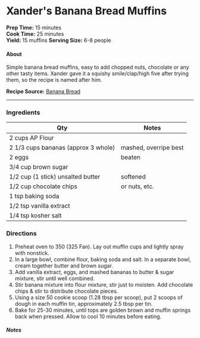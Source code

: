 # Xander's Banana Bread Muffins

**Prep Time:** 15 minutes  
**Cook Time:** 25 minutes   
**Yield:**  15 muffins
**Serving Size:** 6-8 people

#### About
Simple banana bread muffins, easy to add chopped nuts, chocolate or any other tasty items. Xander gave it a squishy smile/clap/high five after trying them, so the recipe is named after him. 

**Recipe Source:**  [Banana Bread](https://goo.gl/imYMQk)


---

### Ingredients

| Qty  | Notes|
|---|---|
| 2 cups AP Flour |  |
| 2 1/3 cups bananas (approx 3 whole) | mashed, overripe best  |
| 2 eggs | beaten  |
| 3/4 cup brown sugar | |
| 1/2 cup (1 stick) unsalted butter | softened |
| 1/2 cup chocolate chips | or nuts, etc. |
| 1 tsp baking soda |  |
| 1/2 tsp vanilla extract |  |
| 1/4 tsp kosher salt |  |

### Directions
1. Preheat oven to 350 (325 Fan). Lay out muffin cups and lightly spray with nonstick.
2. In a large bowl, combine flour, baking soda and salt. In a separate bowl, cream together butter and brown sugar.
3. Add vanilla extract, eggs, and mashed bananas to butter & sugar mixture, stir until well combined.
4. Stir banana mixture into flour mixture, stir just to moisten. Add chocolate chips & stir to distribute chocolate pieces.
5. Using a size 50 cookie scoop (1.28 tbsp per scoop), put 2 scoops of dough in each muffin tin, approximately 2.5 tbsp per tin.
6. Bake for 25-30 minutes, until tops are golden brown and muffin springs back when pressed. Allow to cool 10 minutes before eating.

##### Notes  
